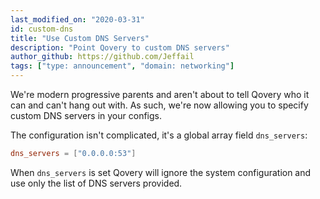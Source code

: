 ```yaml
---
last_modified_on: "2020-03-31"
id: custom-dns
title: "Use Custom DNS Servers"
description: "Point Qovery to custom DNS servers"
author_github: https://github.com/Jeffail
tags: ["type: announcement", "domain: networking"]
---
```


We're modern progressive parents and aren't about to tell Qovery who it can and
can't hang out with. As such, we're now allowing you to specify custom DNS
servers in your configs.

<!--truncate-->

The configuration isn't complicated, it's a global array field `dns_servers`:

```toml
dns_servers = ["0.0.0.0:53"]
```

When `dns_servers` is set Qovery will ignore the system configuration and use
only the list of DNS servers provided.




